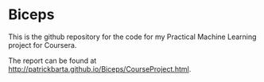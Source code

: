 # Biceps

This is the github repository for the code for my Practical Machine Learning project for Coursera.

The report can be found at http://patrickbarta.github.io/Biceps/CourseProject.html.
